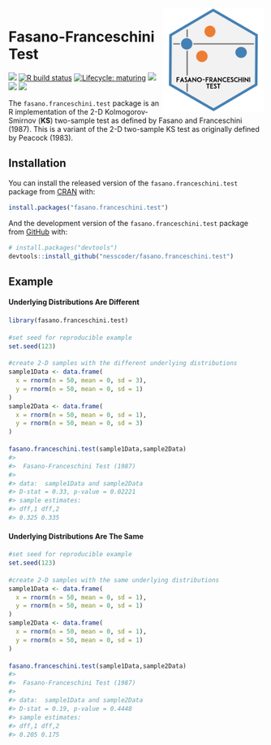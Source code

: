 
<!-- README.md is generated from README.Rmd. Please edit that file -->

<img src="man/figures/logo.png" width="200" align="right"/>

# Fasano-Franceschini Test

<!-- badges: start -->

[![](https://img.shields.io/badge/arXiv-abs/2106.10539-yellow.svg)](https://arxiv.org/abs/2106.10539)
[![R build
status](https://github.com/nesscoder/fasano.franceschini.test/workflows/R-CMD-check/badge.svg)](https://github.com/nesscoder/fasano.franceschini.test/actions)
[![Lifecycle:
maturing](https://img.shields.io/badge/lifecycle-maturing-blue.svg)](https://lifecycle.r-lib.org/articles/stages.html)
[![](https://img.shields.io/badge/devel%20version-1.0.0.9000-blue.svg)](https://github.com/nesscoder/fasano.franceschini.test)
[![](https://img.shields.io/github/languages/code-size/nesscoder/fasano.franceschini.test.svg)](https://github.com/nesscoder/fasano.franceschini.test)
[![](http://cranlogs.r-pkg.org/badges/grand-total/fasano.franceschini.test?color=blue)](https://cran.r-project.org/package=fasano.franceschini.test)

<!-- badges: end -->

The `fasano.franceschini.test` package is an R implementation of the 2-D
Kolmogorov-Smirnov (**KS**) two-sample test as defined by Fasano and
Franceschini (1987). This is a variant of the 2-D two-sample KS test as
originally defined by Peacock (1983).

## Installation

You can install the released version of the `fasano.franceschini.test`
package from [CRAN](https://CRAN.R-project.org) with:

``` r
install.packages("fasano.franceschini.test")
```

And the development version of the `fasano.franceschini.test` package
from [GitHub](https://github.com/) with:

``` r
# install.packages("devtools")
devtools::install_github("nesscoder/fasano.franceschini.test")
```

## Example

#### Underlying Distributions Are Different

``` r
library(fasano.franceschini.test)

#set seed for reproducible example
set.seed(123)

#create 2-D samples with the different underlying distributions
sample1Data <- data.frame(
  x = rnorm(n = 50, mean = 0, sd = 3),
  y = rnorm(n = 50, mean = 0, sd = 1)
)
sample2Data <- data.frame(
  x = rnorm(n = 50, mean = 0, sd = 1),
  y = rnorm(n = 50, mean = 0, sd = 3)
)

fasano.franceschini.test(sample1Data,sample2Data)
#> 
#>  Fasano-Franceschini Test (1987)
#> 
#> data:  sample1Data and sample2Data
#> D-stat = 0.33, p-value = 0.02221
#> sample estimates:
#> dff,1 dff,2 
#> 0.325 0.335
```

#### Underlying Distributions Are The Same

``` r
#set seed for reproducible example
set.seed(123)

#create 2-D samples with the same underlying distributions
sample1Data <- data.frame(
  x = rnorm(n = 50, mean = 0, sd = 1),
  y = rnorm(n = 50, mean = 0, sd = 1)
)
sample2Data <- data.frame(
  x = rnorm(n = 50, mean = 0, sd = 1),
  y = rnorm(n = 50, mean = 0, sd = 1)
)

fasano.franceschini.test(sample1Data,sample2Data)
#> 
#>  Fasano-Franceschini Test (1987)
#> 
#> data:  sample1Data and sample2Data
#> D-stat = 0.19, p-value = 0.4448
#> sample estimates:
#> dff,1 dff,2 
#> 0.205 0.175
```
